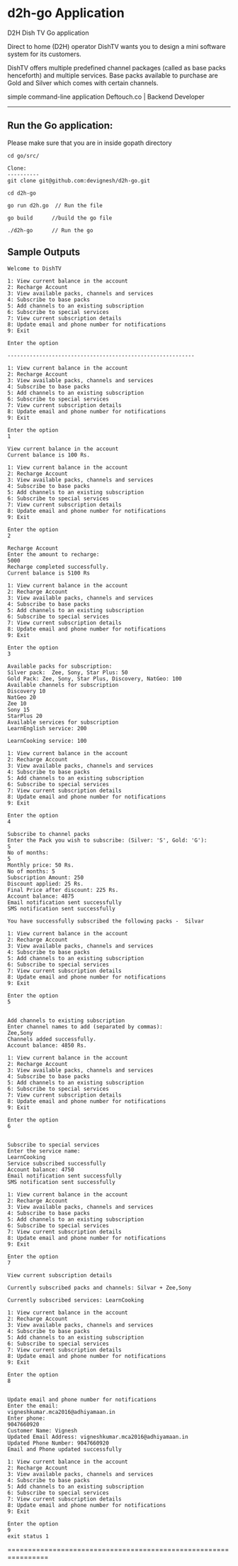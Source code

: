# d2h-go Application

D2H Dish TV Go application

Direct to home (D2H) operator DishTV wants you to design a mini software
system for its customers.

DishTV offers multiple predefined channel packages (called as base packs
henceforth) and multiple services. Base packs available to purchase are Gold and
Silver which comes with certain channels.

simple command-line application
Deftouch.co | Backend Developer

---

## Run the Go application:

Please make sure that you are in inside gopath directory

    cd go/src/

    Clone:
    ----------
    git clone git@github.com:devignesh/d2h-go.git

    cd d2h-go

    go run d2h.go  // Run the file

    go build      //build the go file

    ./d2h-go      // Run the go

## Sample Outputs

    Welcome to DishTV

    1: View current balance in the account
    2: Recharge Account
    3: View available packs, channels and services
    4: Subscribe to base packs
    5: Add channels to an existing subscription
    6: Subscribe to special services
    7: View current subscription details
    8: Update email and phone number for notifications
    9: Exit

    Enter the option

    -----------------------------------------------------------

    1: View current balance in the account
    2: Recharge Account
    3: View available packs, channels and services
    4: Subscribe to base packs
    5: Add channels to an existing subscription
    6: Subscribe to special services
    7: View current subscription details
    8: Update email and phone number for notifications
    9: Exit

    Enter the option
    1

    View current balance in the account
    Current balance is 100 Rs.

    1: View current balance in the account
    2: Recharge Account
    3: View available packs, channels and services
    4: Subscribe to base packs
    5: Add channels to an existing subscription
    6: Subscribe to special services
    7: View current subscription details
    8: Update email and phone number for notifications
    9: Exit

    Enter the option
    2

    Recharge Account
    Enter the amount to recharge:
    5000
    Recharge completed successfully.
    Current balance is 5100 Rs

    1: View current balance in the account
    2: Recharge Account
    3: View available packs, channels and services
    4: Subscribe to base packs
    5: Add channels to an existing subscription
    6: Subscribe to special services
    7: View current subscription details
    8: Update email and phone number for notifications
    9: Exit

    Enter the option
    3

    Available packs for subscription:
    Silver pack:  Zee, Sony, Star Plus: 50
    Gold Pack: Zee, Sony, Star Plus, Discovery, NatGeo: 100
    Available channels for subscription
    Discovery 10
    NatGeo 20
    Zee 10
    Sony 15
    StarPlus 20
    Available services for subscription
    LearnEnglish service: 200

    LearnCooking service: 100

    1: View current balance in the account
    2: Recharge Account
    3: View available packs, channels and services
    4: Subscribe to base packs
    5: Add channels to an existing subscription
    6: Subscribe to special services
    7: View current subscription details
    8: Update email and phone number for notifications
    9: Exit

    Enter the option
    4

    Subscribe to channel packs
    Enter the Pack you wish to subscribe: (Silver: 'S', Gold: 'G'):
    S
    No of months:
    5
    Monthly price: 50 Rs.
    No of months: 5
    Subscription Amount: 250
    Discount applied: 25 Rs.
    Final Price after discount: 225 Rs.
    Account balance: 4875
    Email notification sent successfully
    SMS notification sent successfully

    You have successfully subscribed the following packs -  Silvar

    1: View current balance in the account
    2: Recharge Account
    3: View available packs, channels and services
    4: Subscribe to base packs
    5: Add channels to an existing subscription
    6: Subscribe to special services
    7: View current subscription details
    8: Update email and phone number for notifications
    9: Exit

    Enter the option
    5


    Add channels to existing subscription
    Enter channel names to add (separated by commas):
    Zee,Sony
    Channels added successfully.
    Account balance: 4850 Rs.

    1: View current balance in the account
    2: Recharge Account
    3: View available packs, channels and services
    4: Subscribe to base packs
    5: Add channels to an existing subscription
    6: Subscribe to special services
    7: View current subscription details
    8: Update email and phone number for notifications
    9: Exit

    Enter the option
    6


    Subscribe to special services
    Enter the service name:
    LearnCooking
    Service subscribed successfully
    Account balance: 4750
    Email notification sent successfully
    SMS notification sent successfully

    1: View current balance in the account
    2: Recharge Account
    3: View available packs, channels and services
    4: Subscribe to base packs
    5: Add channels to an existing subscription
    6: Subscribe to special services
    7: View current subscription details
    8: Update email and phone number for notifications
    9: Exit

    Enter the option
    7

    View current subscription details

    Currently subscribed packs and channels: Silvar + Zee,Sony

    Currently subscribed services: LearnCooking

    1: View current balance in the account
    2: Recharge Account
    3: View available packs, channels and services
    4: Subscribe to base packs
    5: Add channels to an existing subscription
    6: Subscribe to special services
    7: View current subscription details
    8: Update email and phone number for notifications
    9: Exit

    Enter the option
    8


    Update email and phone number for notifications
    Enter the email:
    vigneshkumar.mca2016@adhiyamaan.in
    Enter phone:
    9047660920
    Customer Name: Vignesh
    Updated Email Address: vigneshkumar.mca2016@adhiyamaan.in
    Updated Phone Number: 9047660920
    Email and Phone updated successfully

    1: View current balance in the account
    2: Recharge Account
    3: View available packs, channels and services
    4: Subscribe to base packs
    5: Add channels to an existing subscription
    6: Subscribe to special services
    7: View current subscription details
    8: Update email and phone number for notifications
    9: Exit

    Enter the option
    9
    exit status 1

================================================================
